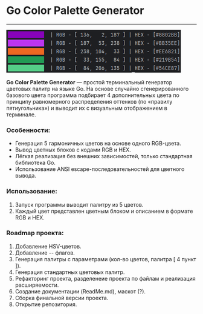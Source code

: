 # Go Color Palette Generator

---

![img.png](img.png)

**Go Color Palette Generator** — простой терминальный генератор цветовых палитр на языке Go.
На основе случайно сгенерированного базового цвета программа подбирает 4 дополнительных цвета по принципу равномерного распределения оттенков (по «правилу пятиугольника») и выводит их с визуальным отображением в терминале.

### Особенности:

* Генерация 5 гармоничных цветов на основе одного RGB-цвета.
* Вывод цветных блоков с кодами RGB и HEX.
* Лёгкая реализация без внешних зависимостей, только стандартная библиотека Go.
* Использование ANSI escape-последовательностей для цветного вывода.

### Использование:

1. Запуск программы выводит палитру из 5 цветов.
2. Каждый цвет представлен цветным блоком и описанием в формате RGB и HEX.

### Roadmap проекта:

1. Добавление HSV-цветов.
2. Добавление -- флагов.
3. Генерация палитры с параметрами (кол-во цветов, палитра [ 4 пункт ]).
4. Генерация стандартных цветовых палитр.
5. Рефакторинг проекта, разделенеие проекта по файлам и реализация расширяемости.
6. Создание документации (ReadMe.md), маскот (?).
7. Сборка финальной версии проекта.
8. Открытие репозитория.
